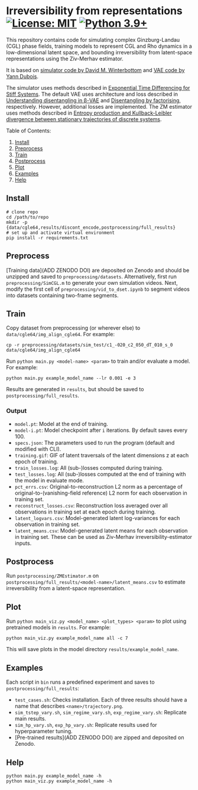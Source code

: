 # Irreversibility from representations [![License: MIT](https://img.shields.io/badge/License-MIT-yellow.svg)](https://github.com/cjoshliu/vae-irreversibility/blob/master/LICENSE) [![Python 3.9+](https://img.shields.io/badge/python-3.9+-blue.svg)](https://www.python.org/downloads/release/python-390/)

This repository contains code for simulating complex Ginzburg-Landau (CGL) phase fields, training models to represent CGL and Rho dynamics in a low-dimensional latent space, and bounding irreversibility from latent-space representations using the Ziv-Merhav estimator.

It is based on [simulator code by David M. Winterbottom](https://github.com/codeinthehole/codeinthehole.com/blob/58ad3d28ddefb64350ec883b291d4dbe1df096f7/www/static/tutorial/files/CGLsim2D.m) and [VAE code by Yann Dubois](https://github.com/YannDubs/disentangling-vae).

The simulator uses methods described in [Exponential Time Differencing for Stiff Systems](https://doi.org/10.1006/jcph.2002.6995).
The default VAE uses architecture and loss described in [Understanding disentangling in β-VAE](https://arxiv.org/abs/1804.03599) and [Disentangling by factorising](https://arxiv.org/abs/1802.05983), respectively.
However, additional losses are implemented.
The ZM estimator uses methods described in [Entropy production and Kullback-Leibler divergence between stationary trajectories of discrete systems](https://doi.org/10.1103/PhysRevE.85.031129).

Table of Contents:
1. [Install](#install)
2. [Preprocess](#preprocess)
3. [Train](#train)
4. [Postprocess](#postprocess)
5. [Plot](#plot)
6. [Examples](#examples)
7. [Help](#help)

## Install
```
# clone repo
cd /path/to/repo
mkdir -p {data/cgle64,results/discont_encode,postprocessing/full_results}
# set up and activate virtual environment
pip install -r requirements.txt
```

## Preprocess
[Training data](ADD ZENODO DOI) are deposited on Zenodo and should be unzipped and saved to `preprocessing/datasets`.
Alternatively, first run `preprocessing/SimCGL.m` to generate your own simulation videos.
Next, modify the first cell of `preprocessing/vid_to_dset.ipynb` to segment videos into datasets containing two-frame segments.

## Train
Copy dataset from preprocessing (or wherever else) to `data/cgle64/img_align_cgle64`. For example:
```
cp -r preprocessing/datasets/sim_test/c1_-020_c2_050_dT_010_s_0 data/cgle64/img_align_cgle64
```
Run `python main.py <model-name> <param>` to train and/or evaluate a model. For example:
```
python main.py example_model_name --lr 0.001 -e 3
```
Results are generated in `results`, but should be saved to `postprocessing/full_results`. 

### Output
* `model.pt`: Model at the end of training. 
* `model-i.pt`: Model checkpoint after `i` iterations. By default saves every 100.
* `specs.json`: The parameters used to run the program (default and modified with CLI).
* `training.gif`: GIF of latent traversals of the latent dimensions z at each epoch of training.
* `train_losses.log`: All (sub-)losses computed during training.
* `test_losses.log`: All (sub-)losses computed at the end of training with the model in evaluate mode.
* `pct_errs.csv`: Original-to-reconstruction L2 norm as a percentage of original-to-(vanishing-field reference) L2 norm for each observation in training set.
* `reconstruct_losses.csv`: Reconstruction loss averaged over all observations in training set at each epoch during training.
* `latent_logvars.csv`: Model-generated latent log-variances for each observation in training set.
* `latent_means.csv`: Model-generated latent means for each observation in training set. These can be used as Ziv-Merhav irreversibility-estimator inputs.

## Postprocess
Run `postprocessing/ZMEstimator.m` on `postprocessing/full_results/<model-name>/latent_means.csv` to estimate irreversibility from a latent-space representation.

## Plot

Run `python main_viz.py <model_name> <plot_types> <param>` to plot using pretrained models in `results`. For example:
```
python main_viz.py example_model_name all -c 7
```
This will save plots in the model directory `results/example_model_name`.

## Examples
Each script in `bin` runs a predefined experiment and saves to `postprocessing/full_results`:
* `test_cases.sh`: Checks installation.
Each of three results should have a name that describes `<name>/trajectory.png`.
* `sim_tstep_vary.sh`, `sim_regime_vary.sh`, `exp_regime_vary.sh`: Replicate main results.
* `sim_hp_vary.sh`, `exp_hp_vary.sh`: Replicate results used for hyperparameter tuning.
* [Pre-trained results](ADD ZENODO DOI) are zipped and deposited on Zenodo.

## Help
```
python main.py example_model_name -h
python main_viz.py example_model_name -h
```
